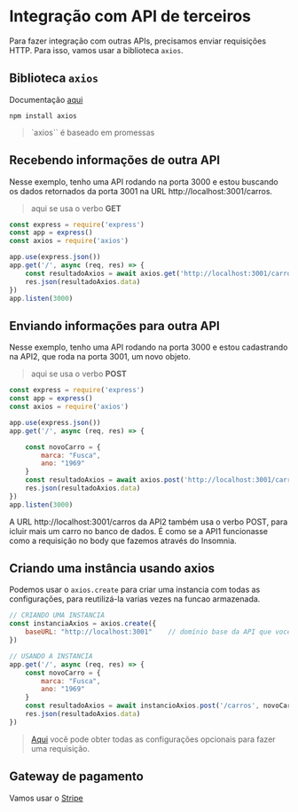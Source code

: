 # Integração com API de terceiros

Para fazer integração com outras APIs, precisamos enviar requisições HTTP. Para isso, vamos usar a biblioteca `axios`.

## Biblioteca `axios`

Documentação [aqui](https://axios-http.com/ptbr/docs/intro)
```
npm install axios
```

> `axios`` é baseado em promessas

## Recebendo informações de outra API

Nesse exemplo, tenho uma API rodando na porta 3000 e estou buscando os dados retornados da porta 3001 na URL http://localhost:3001/carros. 

> aqui se usa o verbo **GET**

```javascript
const express = require('express')
const app = express()
const axios = require('axios')

app.use(express.json())
app.get('/', async (req, res) => {
    const resultadoAxios = await axios.get('http://localhost:3001/carros')
    res.json(resultadoAxios.data)
})
app.listen(3000)
```

## Enviando informações para outra API

Nesse exemplo, tenho uma API rodando na porta 3000 e estou cadastrando na API2, que roda na porta 3001, um novo objeto. 

> aqui se usa o verbo **POST**

```javascript
const express = require('express')
const app = express()
const axios = require('axios')

app.use(express.json())
app.get('/', async (req, res) => {

    const novoCarro = {
        marca: "Fusca",
        ano: "1969"
    }
    const resultadoAxios = await axios.post('http://localhost:3001/carros', novoCarro)
    res.json(resultadoAxios.data)
})
app.listen(3000)
```

A  URL http://localhost:3001/carros da API2 também usa o verbo POST, para icluir mais um carro no banco de dados. É como se a API1 funcionasse como a requisição no body que fazemos através do Insomnia.

## Criando uma instância usando axios 

Podemos usar o `axios.create`  para criar uma instancia com todas as configurações, para reutilizá-la varias vezes na funcao armazenada.


```javascript
// CRIANDO UMA INSTANCIA
const instanciaAxios = axios.create({
    baseURL: "http://localhost:3001"    // domínio base da API que você quer se comunicar 
})

// USANDO A INSTANCIA
app.get('/', async (req, res) => {
    const novoCarro = {
        marca: "Fusca",
        ano: "1969"
    }
    const resultadoAxios = await instancioAxios.post('/carros', novoCarro)
    res.json(resultadoAxios.data)
})
```

> [Aqui](https://axios-http.com/ptbr/docs/req_config) você pode obter todas as configurações opcionais para fazer uma requisição.

## Gateway de pagamento

Vamos usar o [Stripe](https://stripe.com/br)

